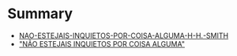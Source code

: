 # Summary

* [NAO-ESTEJAIS-INQUIETOS-POR-COISA-ALGUMA-H-H.-SMITH](README.md)
* ["NÃO ESTEJAIS INQUIETOS POR COISA ALGUMA"](nao_estejais_inquietos_por_coisa_alguma.md)
